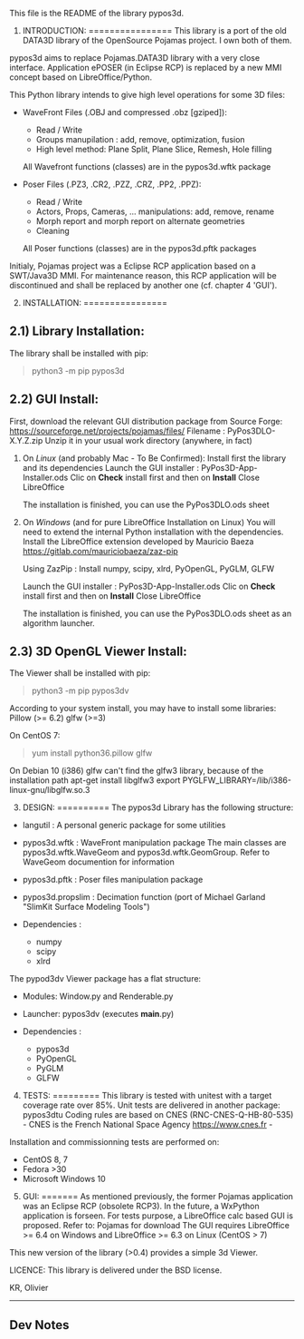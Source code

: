 This file is the README of the library pypos3d.

1) INTRODUCTION:
================
This library is a port of the old DATA3D library of the OpenSource Pojamas project.
I own both of them.

pypos3d aims to replace Pojamas.DATA3D library with a very close interface.
Application ePOSER (in Eclipse RCP) is replaced by a new MMI concept based on 
LibreOffice/Python.

This Python library intends to give high level operations for some 3D files:
- WaveFront Files (.OBJ and compressed .obz [gziped]): 
  * Read / Write
  * Groups manupilation : add, remove, optimization, fusion
  * High level method:
    Plane Split, Plane Slice, Remesh, Hole filling

  All Wavefront functions (classes) are in the pypos3d.wftk package

- Poser Files (.PZ3, .CR2, .PZZ, .CRZ, .PP2, .PPZ):
  * Read / Write
  * Actors, Props, Cameras, ... manipulations: add, remove, rename
  * Morph report and morph report on alternate geometries
  * Cleaning
  
  All Poser functions (classes) are in the pypos3d.pftk packages

Initialy, Pojamas project was a Eclipse RCP application based on a SWT/Java3D MMI. 
For maintenance reason, this RCP application will be discontinued and shall be replaced
by another one (cf. chapter 4 'GUI').

2) INSTALLATION:
================

2.1) Library Installation:
-------------------------
The library shall be installed with pip:
> python3 -m pip pypos3d

2.2) GUI Install:
----------------

  First, download the relevant GUI distribution package from Source Forge: https://sourceforge.net/projects/pojamas/files/
     Filename : PyPos3DLO-X.Y.Z.zip
  Unzip it in your usual work directory (anywhere, in fact)

  1. On _Linux_ (and probably Mac - To Be Confirmed):
     Install first the library and its dependencies
     Launch the GUI installer : PyPos3D-App-Installer.ods
     Clic on **Check** install first and then on **Install**
     Close LibreOffice

     The installation is finished, you can use the PyPos3DLO.ods sheet

  2. On _Windows_ (and for pure LibreOffice Installation on Linux)
     You will need to extend the internal Python installation with the dependencies.
     Install the LibreOffice extension developed by Mauricio Baeza 
     https://gitlab.com/mauriciobaeza/zaz-pip
    
     Using ZazPip : Install numpy, scipy, xlrd, PyOpenGL, PyGLM, GLFW

     Launch the GUI installer : PyPos3D-App-Installer.ods
     Clic on **Check** install first and then on **Install**
     Close LibreOffice

     The installation is finished, you can use the PyPos3DLO.ods sheet as an algorithm launcher.


2.3) 3D OpenGL Viewer Install:
-----------------------------
The Viewer shall be installed with pip:
> python3 -m pip pypos3dv


According to your system install, you may have to install some libraries:
Pillow (>= 6.2)
glfw (>=3)

On CentOS 7: 
> yum install python36.pillow glfw

On Debian 10 (i386)
  glfw can't find the glfw3 library, because of the installation path
  apt-get install libglfw3
  export PYGLFW_LIBRARY=/lib/i386-linux-gnu/libglfw.so.3



3) DESIGN:
==========
The pypos3d Library has the following structure:
  * langutil : A personal generic package for some utilities

  * pypos3d.wftk : WaveFront manipulation package
    The main classes are pypos3d.wftk.WaveGeom and pypos3d.wftk.GeomGroup.
    Refer to WaveGeom documention for information

  * pypos3d.pftk : Poser files manipulation package

  * pypos3d.propslim : Decimation function (port of Michael Garland "SlimKit Surface Modeling Tools")

  * Dependencies :
    - numpy
    - scipy
    - xlrd

The pypod3dv Viewer package has a flat structure:
  * Modules: Window.py and Renderable.py
  * Launcher: pypos3dv (executes __main__.py)

  * Dependencies :
    - pypos3d
    - PyOpenGL
    - PyGLM
    - GLFW


4) TESTS:
=========
This library is tested with unitest with a target coverage rate over 85%.
Unit tests are delivered in another package: pypos3dtu
Coding rules are based on CNES (RNC-CNES-Q-HB-80-535) - CNES is the French National Space Agency https://www.cnes.fr -

Installation and commissionning tests are performed on:
- CentOS 8, 7
- Fedora >30
- Microsoft Windows 10 

5) GUI:
=======
As mentioned previously, the former Pojamas application was an Eclipse RCP (obsolete RCP3).
In the future, a WxPython application is forseen.
For tests purpose, a LibreOffice calc based GUI is proposed.
Refer to: Pojamas for download
The GUI requires LibreOffice >= 6.4 on Windows and LibreOffice >= 6.3 on Linux (CentOS > 7)

This new version of the library (>0.4) provides a simple 3d Viewer.

LICENCE:
This library is delivered under the BSD license.


KR, Olivier

--------------------------------------------------------------------------
Dev Notes
--------------------------------------------------------------------------



